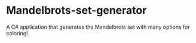 # Mandelbrots-set-generator
A C# application that generates the Mandelbrots set with many options for coloring!
